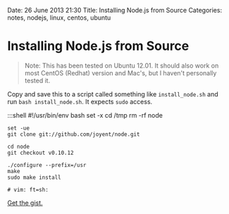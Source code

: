Date: 26 June 2013 21:30
Title: Installing Node.js from Source
Categories: notes, nodejs, linux, centos, ubuntu

# Installing Node.js from Source

> Note: This has been tested on Ubuntu 12.01. It should also work on most CentOS (Redhat) version and Mac's, but I haven't personally tested it.

Copy and save this to a script called something like `install_node.sh` and run `bash install_node.sh`. It expects `sudo` access.

  :::shell
	#!/usr/bin/env bash
	set -x
	cd /tmp
	rm -rf node

	set -ue
	git clone git://github.com/joyent/node.git

	cd node
	git checkout v0.10.12

	./configure --prefix=/usr
	make
	sudo make install

	# vim: ft=sh:

[Get the gist.](https://gist.github.com/jmervine/5874395)
